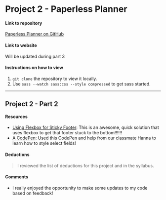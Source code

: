 # Project 2 - Paperless Planner

#### Link to repository
[Paperless Planner on GitHub](https://github.com/bSquaredweb/project-2_bellanca-brittany)

#### Link to website
Will be updated during part 3

#### Instructions on how to view
1. `git clone` the repository to view it locally.
2. Use `sass --watch sass:css --style compressed` to get sass started.

---
## Project 2 - Part 2

#### Resources
- [Using Flexbox for Sticky Footer](https://philipwalton.github.io/solved-by-flexbox/demos/sticky-footer/): This is an awesome, quick solution that uses flexbox to get that footer stuck to the bottom!!!!!!
- [A CodePen](https://codepen.io/raubaca/pen/VejpQP): Used this CodePen and help from our classmate Hanna to learn how to style select fields!

#### Deductions
> I reviewed the list of deductions for this project and in the syllabus.

#### Comments
- I really enjoyed the opportunity to make some updates to my code based on feedback!
